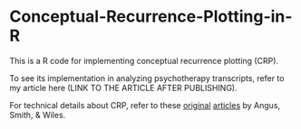 # Conceptual-Recurrence-Plotting-in-R

This is a R code for implementing conceptual recurrence plotting (CRP). 

To see its implementation in analyzing psychotherapy transcripts, refer to my article here (LINK TO THE ARTICLE AFTER PUBLISHING).

For technical details about CRP, refer to these [original](https://ieeexplore.ieee.org/abstract/document/5887327) [articles](https://ieeexplore.ieee.org/abstract/document/6161608) by Angus, Smith, & Wiles.
